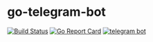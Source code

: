 # go-telegram-bot

[![Build Status](https://travis-ci.org/silloy/go-telegram-bot.svg?branch=master)](https://travis-ci.org/silloy/go-telegram-bot)
[![Go Report Card](https://goreportcard.com/badge/github.com/silloy/go-telegram-bot)](https://goreportcard.com/report/github.com/silloy/go-telegram-bot)
[![telegram bot](https://img.shields.io/badge/silloy-go--telegram--bot-green.svg?style=flat-square)](https://github.com/silloy/go-telegram-bot)
